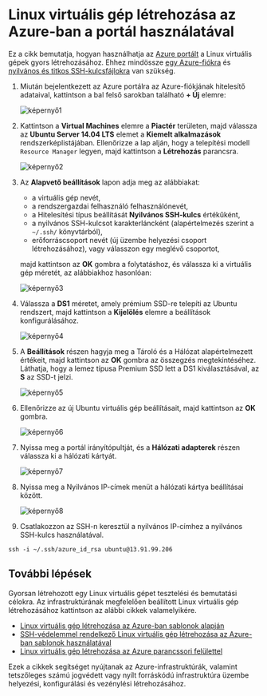 <properties
    pageTitle="Linux virtuális gép létrehozása az Azure portál használatával | Microsoft Azure"
    description="Létrehozhat Linux virtuális gépet az Azure portál használatával."
    services="virtual-machines-linux"
    documentationCenter=""
    authors="vlivech"
    manager="timlt"
    editor=""
    tags="azure-resource-manager"
/>

<tags
    ms.service="virtual-machines-linux"
    ms.workload="infrastructure-services"
    ms.tgt_pltfrm="vm-linux"
    ms.devlang="na"
    ms.topic="hero-article"
    ms.date="04/29/2016"
    ms.author="v-livech"
/>

# Linux virtuális gép létrehozása az Azure-ban a portál használatával

Ez a cikk bemutatja, hogyan használhatja az [Azure portált](https://portal.azure.com/) a Linux virtuális gépek gyors létrehozásához. Ehhez mindössze [egy Azure-fiókra](https://azure.microsoft.com/pricing/free-trial/) és [nyilvános és titkos SSH-kulcsfájlokra](virtual-machines-linux-mac-create-ssh-keys.md) van szükség.


1. Miután bejelentkezett az Azure portálra az Azure-fiókjának hitelesítő adataival, kattintson a bal felső sarokban található **+ Új** elemre:

    ![képernyő1](../media/virtual-machines-linux-quick-create-portal/screen1.png)

2. Kattintson a **Virtual Machines** elemre a **Piactér** területen, majd válassza az **Ubuntu Server 14.04 LTS** elemet a **Kiemelt alkalmazások** rendszerképlistájában.  Ellenőrizze a lap alján, hogy a telepítési modell `Resource Manager` legyen, majd kattintson a **Létrehozás** parancsra.

    ![képernyő2](../media/virtual-machines-linux-quick-create-portal/screen2.png)

3. Az **Alapvető beállítások** lapon adja meg az alábbiakat:
    - a virtuális gép nevét,
    - a rendszergazdai felhasználó felhasználónevét,
    - a Hitelesítési típus beállítását **Nyilvános SSH-kulcs** értékűként,
    - a nyilvános SSH-kulcsot karakterláncként (alapértelmezés szerint a `~/.ssh/` könyvtárból),
    - erőforráscsoport nevét (új üzembe helyezési csoport létrehozásához), vagy válasszon egy meglévő csoportot,

    majd kattintson az **OK** gombra a folytatáshoz, és válassza ki a virtuális gép méretét, az alábbiakhoz hasonlóan:

    ![képernyő3](../media/virtual-machines-linux-quick-create-portal/screen3.png)

4. Válassza a **DS1** méretet, amely prémium SSD-re telepíti az Ubuntu rendszert, majd kattintson a **Kijelölés** elemre a beállítások konfigurálásához.

    ![képernyő4](../media/virtual-machines-linux-quick-create-portal/screen4.png)

5. A **Beállítások** részen hagyja meg a Tároló és a Hálózat alapértelmezett értékeit, majd kattintson az **OK** gombra az összegzés megtekintéséhez.  Láthatja, hogy a lemez típusa Premium SSD lett a DS1 kiválasztásával, az **S** az SSD-t jelzi.

    ![képernyő5](../media/virtual-machines-linux-quick-create-portal/screen5.png)

6. Ellenőrizze az új Ubuntu virtuális gép beállításait, majd kattintson az **OK** gombra.

    ![képernyő6](../media/virtual-machines-linux-quick-create-portal/screen6.png)

7. Nyissa meg a portál irányítópultját, és a **Hálózati adapterek** részen válassza ki a hálózati kártyát.

    ![képernyő7](../media/virtual-machines-linux-quick-create-portal/screen7.png)

8. Nyissa meg a Nyilvános IP-címek menüt a hálózati kártya beállításai között.

    ![képernyő8](../media/virtual-machines-linux-quick-create-portal/screen8.png)

9. Csatlakozzon az SSH-n keresztül a nyilvános IP-címhez a nyilvános SSH-kulcs használatával.

```
ssh -i ~/.ssh/azure_id_rsa ubuntu@13.91.99.206
```

## További lépések

Gyorsan létrehozott egy Linux virtuális gépet tesztelési és bemutatási célokra. Az infrastruktúrának megfelelően beállított Linux virtuális gép létrehozásához kattintson az alábbi cikkek valamelyikére.

- [Linux virtuális gép létrehozása az Azure-ban sablonok alapján](virtual-machines-linux-cli-deploy-templates.md)
- [SSH-védelemmel rendelkező Linux virtuális gép létrehozása az Azure-ban sablonok használatával](virtual-machines-linux-create-ssh-secured-vm-from-template.md)
- [Linux virtuális gép létrehozása az Azure parancssori felülettel](virtual-machines-linux-create-cli-complete.md)

Ezek a cikkek segítséget nyújtanak az Azure-infrastruktúrák, valamint tetszőleges számú jogvédett vagy nyílt forráskódú infrastruktúra üzembe helyezési, konfigurálási és vezénylési létrehozásához.



<!--HONumber=Jun16_HO2-->


